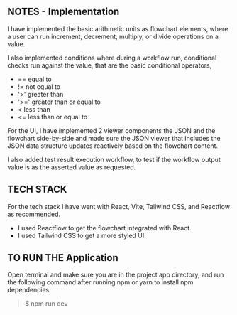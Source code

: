 ## NOTES - Implementation

I have implemented the basic arithmetic units as flowchart elements, where a user can run increment, decrement, multiply, or divide operations on a value.

I also implemented conditions where during a workflow run, conditional checks run against the value, that are the basic conditional operators,

- == equal to
- != not equal to
- '>' greater than
- '>=' greater than or equal to
- < less than
- <= less than or equal to

For the UI, I have implemented 2 viewer components the JSON and the flowchart side-by-side and made sure the JSON viewer that includes the JSON data structure updates reactively based on the flowchart content.

I also added test result execution workflow, to test if the workflow output value is as the asserted value as requested.

## TECH STACK

For the tech stack I have went with React, Vite, Tailwind CSS, and Reactflow as recommended.

- I used Reactflow to get the flowchart integrated with React.
- I used Tailwind CSS to get a more styled UI.

## TO RUN THE Application

Open terminal and make sure you are in the project app directory, and run the following command after running npm or yarn to install npm dependencies.

> $ npm run dev
